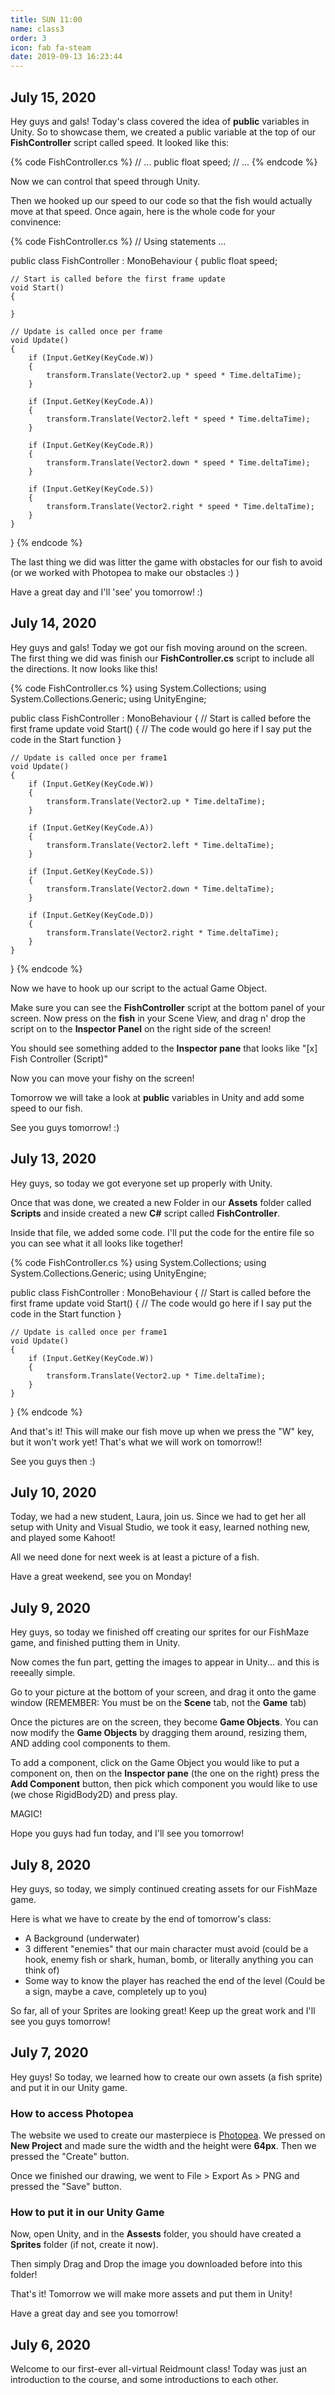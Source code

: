 ```yaml
---
title: SUN 11:00
name: class3
order: 3
icon: fab fa-steam
date: 2019-09-13 16:23:44
---
```


## July 15, 2020

Hey guys and gals!
Today's class covered the idea of **public** variables in Unity. So to showcase them, we created a public variable at the top of our **FishController** script called speed. It looked like this:

{% code FishController.cs %}
// ...
public float speed;
// ...
{% endcode %}

Now we can control that speed through Unity.

Then we hooked up our speed to our code so that the fish would actually move at that speed. Once again, here is the whole code for your convinence:

{% code FishController.cs %}
// Using statements ...

public class FishController : MonoBehaviour
{
    public float speed;

    // Start is called before the first frame update
    void Start()
    {
        
    }

    // Update is called once per frame
    void Update()
    {
        if (Input.GetKey(KeyCode.W))
        {
            transform.Translate(Vector2.up * speed * Time.deltaTime);
        }

        if (Input.GetKey(KeyCode.A))        
        {
            transform.Translate(Vector2.left * speed * Time.deltaTime);
        }

        if (Input.GetKey(KeyCode.R))
        {
            transform.Translate(Vector2.down * speed * Time.deltaTime);
        }

        if (Input.GetKey(KeyCode.S))    
        {
            transform.Translate(Vector2.right * speed * Time.deltaTime);
        }
    }
}
{% endcode %}

The last thing we did was litter the game with obstacles for our fish to avoid (or we worked with Photopea to make our obstacles :) )

Have a great day and I'll 'see' you tomorrow! :)

## July 14, 2020

Hey guys and gals!
Today we got our fish moving around on the screen.
The first thing we did was finish our **FishController.cs** script to include all the directions.
It now looks like this!

{% code FishController.cs %}
using System.Collections;
using System.Collections.Generic;
using UnityEngine;

public class FishController : MonoBehaviour
{
    // Start is called before the first frame update
    void Start()
    {
        // The code would go here if I say put the code in the Start function
    }

    // Update is called once per frame1
    void Update()
    {
        if (Input.GetKey(KeyCode.W))
        {
            transform.Translate(Vector2.up * Time.deltaTime);
        }

        if (Input.GetKey(KeyCode.A))
        {
            transform.Translate(Vector2.left * Time.deltaTime);
        }

        if (Input.GetKey(KeyCode.S))
        {
            transform.Translate(Vector2.down * Time.deltaTime);
        }

        if (Input.GetKey(KeyCode.D))
        {
            transform.Translate(Vector2.right * Time.deltaTime);
        }
    }
}
{% endcode %}

Now we have to hook up our script to the actual Game Object.

Make sure you can see the **FishController** script at the bottom panel of your screen.
Now press on the **fish** in your Scene View, and drag n' drop the script on to the **Inspector Panel** on the right side of the screen!

You should see something added to the **Inspector pane** that looks like 
"[x] Fish Controller (Script)"

Now you can move your fishy on the screen!

Tomorrow we will take a look at **public** variables in Unity and add some speed to our fish.

See you guys tomorrow! :)

## July 13, 2020

Hey guys, so today we got everyone set up properly with Unity.

Once that was done, we created a new Folder in our **Assets** folder called **Scripts** and inside created a new **C#** script called **FishController**.

Inside that file, we added some code.
I'll put the code for the entire file so you can see what it all looks like together!

{% code FishController.cs %}
using System.Collections;
using System.Collections.Generic;
using UnityEngine;

public class FishController : MonoBehaviour
{
    // Start is called before the first frame update
    void Start()
    {
        // The code would go here if I say put the code in the Start function
    }

    // Update is called once per frame1
    void Update()
    {
        if (Input.GetKey(KeyCode.W))
        {
            transform.Translate(Vector2.up * Time.deltaTime);
        }
    }
}
{% endcode %}

And that's it! This will make our fish move up when we press the "W" key, but it won't work yet! That's what we will work on tomorrow!!

See you guys then :) 

## July 10, 2020

Today, we had a new student, Laura, join us. Since we had to get her all setup with Unity and Visual Studio, we took it easy, learned nothing new, and played some Kahoot!

All we need done for next week is at least a picture of a fish.

Have a great weekend, see you on Monday!

## July 9, 2020

Hey guys, so today we finished off creating our sprites for our FishMaze game, and finished putting them in Unity.

Now comes the fun part, getting the images to appear in Unity... and this is reeeally simple.

Go to your picture at the bottom of your screen, and drag it onto the game window (REMEMBER: You must be on the **Scene** tab, not the **Game** tab)

Once the pictures are on the screen, they become **Game Objects**. You can now modify the **Game Objects** by dragging them around, resizing them, AND adding cool components to them.

To add a component, click on the Game Object you would like to put a component on, then on the **Inspector pane** (the one on the right) press the **Add Component** button, then pick which component you would like to use (we chose RigidBody2D) and press play.

MAGIC!

Hope you guys had fun today, and I'll see you tomorrow!

## July 8, 2020

Hey guys, so today, we simply continued creating assets for our FishMaze game.

Here is what we have to create by the end of tomorrow's class:
- A Background (underwater)
- 3 different "enemies" that our main character must avoid (could be a hook, enemy fish or shark, human, bomb, or literally anything you can think of)
- Some way to know the player has reached the end of the level
(Could be a sign, maybe a cave, completely up to you)

So far, all of your Sprites are looking great! Keep up the great work and I'll see you guys tomorrow!

## July 7, 2020

Hey guys! So today, we learned how to create our own assets (a fish sprite) and put it in our Unity game.

### How to access Photopea
The website we used to create our masterpiece is [Photopea](https://www.photopea.com/). We pressed on **New Project** and made sure the width and the height were **64px**. Then we pressed the "Create" button.

Once we finished our drawing, we went to File > Export As > PNG and pressed the "Save" button.

### How to put it in our Unity Game
Now, open Unity, and in the **Assests** folder, you should have created a **Sprites** folder (if not, create it now).

Then simply Drag and Drop the image you downloaded before into this folder!

That's it!
Tomorrow we will make more assets and put them in Unity!

Have a great day and see you tomorrow!

## July 6, 2020

Welcome to our first-ever all-virtual Reidmount class! Today was just an introduction to the course, and some introductions to each other.



